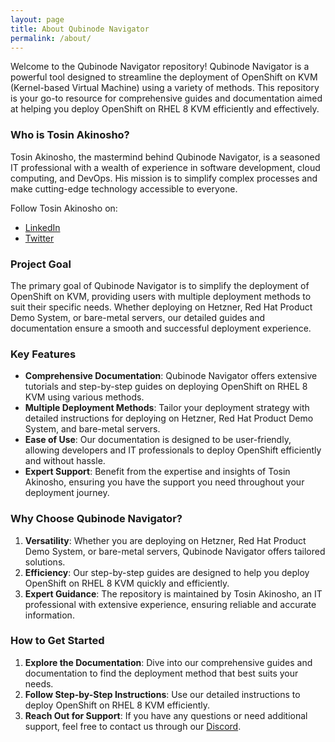 ```yaml
---
layout: page
title: About Qubinode Navigator
permalink: /about/
---
```


Welcome to the Qubinode Navigator repository! Qubinode Navigator is a powerful tool designed to streamline the deployment of OpenShift on KVM (Kernel-based Virtual Machine) using a variety of methods. This repository is your go-to resource for comprehensive guides and documentation aimed at helping you deploy OpenShift on RHEL 8 KVM efficiently and effectively.

### Who is Tosin Akinosho?

Tosin Akinosho, the mastermind behind Qubinode Navigator, is a seasoned IT professional with a wealth of experience in software development, cloud computing, and DevOps. His mission is to simplify complex processes and make cutting-edge technology accessible to everyone.

Follow Tosin Akinosho on:
- [LinkedIn](https://www.linkedin.com/in/tosinakinosho/)
- [Twitter](https://x.com/tech0827)

### Project Goal

The primary goal of Qubinode Navigator is to simplify the deployment of OpenShift on KVM, providing users with multiple deployment methods to suit their specific needs. Whether deploying on Hetzner, Red Hat Product Demo System, or bare-metal servers, our detailed guides and documentation ensure a smooth and successful deployment experience.

### Key Features

- **Comprehensive Documentation**: Qubinode Navigator offers extensive tutorials and step-by-step guides on deploying OpenShift on RHEL 8 KVM using various methods.
- **Multiple Deployment Methods**: Tailor your deployment strategy with detailed instructions for deploying on Hetzner, Red Hat Product Demo System, and bare-metal servers.
- **Ease of Use**: Our documentation is designed to be user-friendly, allowing developers and IT professionals to deploy OpenShift efficiently and without hassle.
- **Expert Support**: Benefit from the expertise and insights of Tosin Akinosho, ensuring you have the support you need throughout your deployment journey.

### Why Choose Qubinode Navigator?

1. **Versatility**: Whether you are deploying on Hetzner, Red Hat Product Demo System, or bare-metal servers, Qubinode Navigator offers tailored solutions.
2. **Efficiency**: Our step-by-step guides are designed to help you deploy OpenShift on RHEL 8 KVM quickly and efficiently.
3. **Expert Guidance**: The repository is maintained by Tosin Akinosho, an IT professional with extensive experience, ensuring reliable and accurate information.

### How to Get Started

1. **Explore the Documentation**: Dive into our comprehensive guides and documentation to find the deployment method that best suits your needs.
2. **Follow Step-by-Step Instructions**: Use our detailed instructions to deploy OpenShift on RHEL 8 KVM efficiently.
3. **Reach Out for Support**: If you have any questions or need additional support, feel free to contact us through our [Discord](https://discord.gg/RdqJrMJudf).
